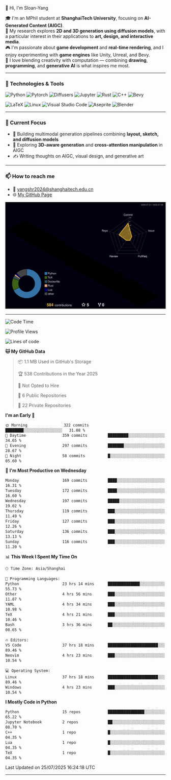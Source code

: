 👋 Hi, I'm Sloan-Yang

🎓 I'm an MPhil student at **ShanghaiTech University**, focusing on **AI-Generated Content (AIGC)**.  
🧠 My research explores **2D and 3D generation using diffusion models**, with a particular interest in their applications to **art, design, and interactive media**.  
🎮 I'm passionate about **game development** and **real-time rendering**, and I enjoy experimenting with **game engines** like Unity, Unreal, and Bevy.  
🎨 I love blending creativity with computation — combining **drawing**, **programming**, and **generative AI** is what inspires me most.

---

### 🧰 Technologies & Tools

![Python](https://img.shields.io/badge/python-%233776AB.svg?style=for-the-badge&logo=python&logoColor=white)
![Pytorch](https://img.shields.io/badge/pytorch-%23EE4C2C.svg?style=for-the-badge&logo=pytorch&logoColor=white)
![Diffusers](https://img.shields.io/badge/diffusers-HuggingFace-yellow?style=for-the-badge&logo=huggingface&logoColor=black)
![Jupyter](https://img.shields.io/badge/Jupyter-%23F37626.svg?style=for-the-badge&logo=Jupyter&logoColor=white)
![Rust](https://img.shields.io/badge/Rust-%23000000.svg?style=for-the-badge&logo=rust&logoColor=white)
![C++](https://img.shields.io/badge/C++-%2300599C.svg?style=for-the-badge&logo=c%2B%2B&logoColor=white)
![Bevy](https://img.shields.io/badge/Bevy-000000.svg?style=for-the-badge&logo=bevy&logoColor=white)

![LaTeX](https://img.shields.io/badge/LaTeX-47A141?style=for-the-badge&logo=latex&logoColor=white)
![Linux](https://img.shields.io/badge/Linux-FCC624?style=for-the-badge&logo=linux&logoColor=black)
![Visual Studio Code](https://img.shields.io/badge/VSCode-0078d7.svg?style=for-the-badge&logo=visual-studio-code&logoColor=white)
![Aseprite](https://img.shields.io/badge/Aseprite-FFFFFF?style=for-the-badge&logo=Aseprite&logoColor=%237D929E)
![Blender](https://img.shields.io/badge/Blender-F5792A?style=for-the-badge&logo=blender&logoColor=white)

---

### 🔭 Current Focus

- 🎨 Building multimodal generation pipelines combining **layout, sketch, and diffusion models**
- 🧪 Exploring **3D-aware generation** and **cross-attention manipulation** in AIGC
- ✍️ Writing thoughts on AIGC, visual design, and generative art

---

### 📫 How to reach me

- 📧 <a href="mailto:yangshr2024@shanghaitech.edu.cn">yangshr2024@shanghaitech.edu.cn</a>
- 🌐 [My GitHub Page](https://sloan-yang.github.io)  



![3D Profile](https://raw.githubusercontent.com/Sloan-Yang/Sloan-Yang/main/profile-3d-contrib/profile-night-rainbow.svg)

---


<!--START_SECTION:waka-->
![Code Time](http://img.shields.io/badge/Code%20Time-422%20hrs%2036%20mins-blue)

![Profile Views](http://img.shields.io/badge/Profile%20Views-2-blue)

![Lines of code](https://img.shields.io/badge/From%20Hello%20World%20I%27ve%20Written-2.1%20million%20lines%20of%20code-blue)

**🐱 My GitHub Data** 

> 📦 1.1 MB Used in GitHub's Storage 
 > 
> 🏆 538 Contributions in the Year 2025
 > 
> 🚫 Not Opted to Hire
 > 
> 📜 6 Public Repositories 
 > 
> 🔑 22 Private Repositories 
 > 
**I'm an Early 🐤** 

```text
🌞 Morning                322 commits         ████████░░░░░░░░░░░░░░░░░   31.08 % 
🌆 Daytime                359 commits         █████████░░░░░░░░░░░░░░░░   34.65 % 
🌃 Evening                297 commits         ███████░░░░░░░░░░░░░░░░░░   28.67 % 
🌙 Night                  58 commits          █░░░░░░░░░░░░░░░░░░░░░░░░   05.60 % 
```
📅 **I'm Most Productive on Wednesday** 

```text
Monday                   169 commits         ████░░░░░░░░░░░░░░░░░░░░░   16.31 % 
Tuesday                  172 commits         ████░░░░░░░░░░░░░░░░░░░░░   16.60 % 
Wednesday                197 commits         █████░░░░░░░░░░░░░░░░░░░░   19.02 % 
Thursday                 119 commits         ███░░░░░░░░░░░░░░░░░░░░░░   11.49 % 
Friday                   127 commits         ███░░░░░░░░░░░░░░░░░░░░░░   12.26 % 
Saturday                 136 commits         ███░░░░░░░░░░░░░░░░░░░░░░   13.13 % 
Sunday                   116 commits         ███░░░░░░░░░░░░░░░░░░░░░░   11.20 % 
```


📊 **This Week I Spent My Time On** 

```text
🕑︎ Time Zone: Asia/Shanghai

💬 Programming Languages: 
Python                   23 hrs 14 mins      ██████████████░░░░░░░░░░░   55.73 % 
Other                    4 hrs 56 mins       ███░░░░░░░░░░░░░░░░░░░░░░   11.87 % 
YAML                     4 hrs 34 mins       ███░░░░░░░░░░░░░░░░░░░░░░   10.98 % 
TeX                      4 hrs 21 mins       ███░░░░░░░░░░░░░░░░░░░░░░   10.46 % 
Bash                     3 hrs 36 mins       ██░░░░░░░░░░░░░░░░░░░░░░░   08.65 % 

🔥 Editors: 
VS Code                  37 hrs 18 mins      ██████████████████████░░░   89.46 % 
Neovim                   4 hrs 23 mins       ███░░░░░░░░░░░░░░░░░░░░░░   10.54 % 

💻 Operating System: 
Linux                    37 hrs 18 mins      ██████████████████████░░░   89.46 % 
Windows                  4 hrs 23 mins       ███░░░░░░░░░░░░░░░░░░░░░░   10.54 % 
```

**I Mostly Code in Python** 

```text
Python                   15 repos            ████████████████░░░░░░░░░   65.22 % 
Jupyter Notebook         2 repos             ██░░░░░░░░░░░░░░░░░░░░░░░   08.70 % 
C++                      1 repo              █░░░░░░░░░░░░░░░░░░░░░░░░   04.35 % 
Lua                      1 repo              █░░░░░░░░░░░░░░░░░░░░░░░░   04.35 % 
TeX                      1 repo              █░░░░░░░░░░░░░░░░░░░░░░░░   04.35 % 
```




 Last Updated on 25/07/2025 16:24:18 UTC
<!--END_SECTION:waka-->

---





